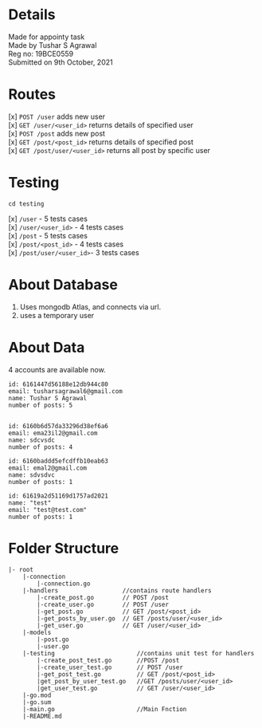 # Details

Made for appointy task<br>
Made by Tushar S Agrawal<br>
Reg no: 19BCE0559<br>
Submitted on 9th October, 2021<br>

# Routes

[x] `POST /user` adds new user<br>
[x] `GET /user/<user_id>` returns details of specified user<br>
[x] `POST /post` adds new post<br>
[x] `GET /post/<post_id>` returns details of specified post<br>
[x] `GET /post/user/<user_id>` returns all post by specific user

# Testing

`cd testing`

[x] `/user` - 5 tests cases<br>
[x] `/user/<user_id>` - 4 tests cases<br>
[x] `/post` - 5 tests cases<br>
[x] `/post/<post_id>` - 4 tests cases<br>
[x] `/post/user/<user_id>`- 3 tests cases<br>

# About Database

1. Uses mongodb Atlas, and connects via url.<br>
2. uses a temporary user<br>

# About Data

4 accounts are available now.

```
id: 6161447d56188e12db944c80
email: tusharsagrawal6@gmail.com
name: Tushar S Agrawal
number of posts: 5


id: 6160b6d57da33296d38ef6a6
email: ema23il2@gmail.com
name: sdcvsdc
number of posts: 4

id: 6160baddd5efcdffb10eab63
email: emal2@gmail.com
name: sdvsdvc
number of posts: 1

id: 61619a2d51169d1757ad2021
name: "test"
email: "test@test.com"
number of posts: 1
```

# Folder Structure

```
|- root
    |-connection
        |-connection.go
    |-handlers                  //contains route handlers
        |-create_post.go        // POST /post
        |-create_user.go        // POST /user
        |-get_post.go           // GET /post/<post_id>
        |-get_posts_by_user.go  // GET /posts/user/<user_id>
        |-get_user.go           // GET /user/<user_id>
    |-models
        |-post.go
        |-user.go
    |-testing                       //contains unit test for handlers
        |-create_post_test.go       //POST /post
        |-create_user_test.go       // POST /user
        |-get_post_test.go          // GET /post/<post_id>
        |get_post_by_user_test.go   //GET /posts/user/<user_id>
        |get_user_test.go           // GET /user/<user_id>
    |-go.mod
    |-go.sum
    |-main.go                       //Main Fnction
    |-README.md

```
